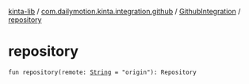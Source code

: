 [kinta-lib](../../index.md) / [com.dailymotion.kinta.integration.github](../index.md) / [GithubIntegration](index.md) / [repository](./repository.md)

# repository

`fun repository(remote: `[`String`](https://kotlinlang.org/api/latest/jvm/stdlib/kotlin/-string/index.html)` = "origin"): Repository`